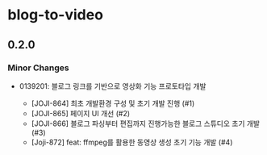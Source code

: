 # blog-to-video

## 0.2.0

### Minor Changes

- 0139201: 블로그 링크를 기반으로 영상화 기능 프로토타입 개발

  - [JOJI-864] 최초 개발환경 구성 및 초기 개발 진행 (#1)
  - [JOJI-865] 페이지 UI 개선 (#2)
  - [JOJI-866] 블로그 파싱부터 편집까지 진행가능한 블로그 스튜디오 초기 개발 (#3)
  - [Joji-872] feat: ffmpeg를 활용한 동영상 생성 초기 기능 개발 (#4)
